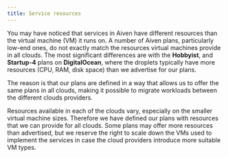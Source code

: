 ```yaml
---
title: Service resources
---
```


You may have noticed that services in Aiven have different resources
than the virtual machine (VM) it runs on. A number of Aiven plans,
particularly low-end ones, do not exactly match the resources virtual
machines provide in all clouds. The most significant differences are
with the **Hobbyist**, and **Startup-4** plans on **DigitalOcean**,
where the droplets typically have more resources (CPU, RAM, disk space)
than we advertise for our plans.

The reason is that our plans are defined in a way that allows us to
offer the same plans in all clouds, making it possible to migrate
workloads between the different clouds providers.

Resources available in each of the clouds vary, especially on the
smaller virtual machine sizes. Therefore we have defined our plans with
resources that we can provide for all clouds. Some plans may offer more
resources than advertised, but we reserve the right to scale down the
VMs used to implement the services in case the cloud providers introduce
more suitable VM types.

